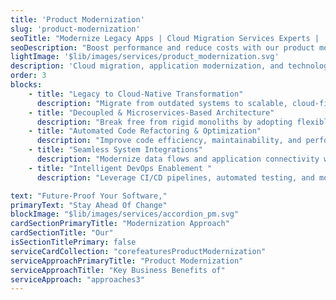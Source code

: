 ```yaml
---
title: 'Product Modernization'
slug: 'product-modernization'
seoTitle: "Modernize Legacy Apps | Cloud Migration Services Experts |  Improwised Tech"
seoDescription: "Boost performance and reduce costs with our product modernization services—cloud migration, automated refactoring, and system optimization for secure, scalable solutions."
lightImage: '$lib/images/services/product_modernization.svg'
description: 'Cloud migration, application modernization, and technology upgrades. We transform legacy systems into scalable, secure, and modern solutions.'
order: 3
blocks: 
    - title: "Legacy to Cloud-Native Transformation"
      description: "Migrate from outdated systems to scalable, cloud-first architectures that improve agility and performance."
    - title: "Decoupled & Microservices-Based Architecture"
      description: "Break free from rigid monoliths by adopting flexible, modular, and API-driven systems"
    - title: "Automated Code Refactoring & Optimization"
      description: "Improve code efficiency, maintainability, and performance with structured refactoring"
    - title: "Seamless System Integrations"
      description: "Modernize data flows and application connectivity with API-first and event-driven designs"
    - title: "Intelligent DevOps Enablement "
      description: "Leverage CI/CD pipelines, automated testing, and monitoring for faster, error-free releases"

text: "Future-Proof Your Software,"
primaryText: "Stay Ahead Of Change"
blockImage: "$lib/images/services/accordion_pm.svg"
cardSectionPrimaryTitle: "Modernization Approach"
cardSectionTitle: "Our"
isSectionTitlePrimary: false
serviceCardCollection: "corefeaturesProductModernization"
serviceApproachPrimaryTitle: "Product Modernization"
serviceApproachTitle: "Key Business Benefits of"
serviceApproach: "approaches3"
---
```



